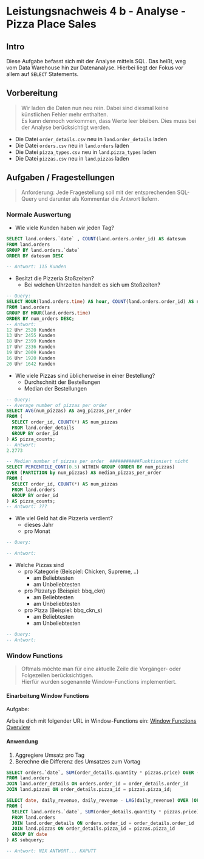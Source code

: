 # Leistungsnachweis 4 b - Analyse - Pizza Place Sales

## Intro

Diese Aufgabe befasst sich mit der Analyse mittels SQL.
Das heißt, weg vom Data Warehouse hin zur Datenanalyse.
Hierbei liegt der Fokus vor allem auf `SELECT` Statements.

## Vorbereitung

> Wir laden die Daten nun neu rein. Dabei sind diesmal keine künstlichen Fehler mehr enthalten.  
> Es kann dennoch vorkommen, dass Werte leer bleiben. Dies muss bei der Analyse berücksichtigt werden.

- Die Datei `order_details.csv` neu in `land`.`order_details` laden
- Die Datei `orders.csv` neu in `land`.`orders` laden
- Die Datei `pizza_types.csv` neu in `land`.`pizza_types` laden
- Die Datei `pizzas.csv` neu in `land`.`pizzas` laden

## Aufgaben / Fragestellungen

> Anforderung: Jede Fragestellung soll mit der entsprechenden SQL-Query und darunter als Kommentar die Antwort liefern.

### Normale Auswertung

- Wie viele Kunden haben wir jeden Tag?

```sql
SELECT land.orders.`date` , COUNT(land.orders.order_id) AS datesum
FROM land.orders
GROUP BY land.orders.`date`
ORDER BY datesum DESC

-- Antwort: 115 Kunden
```

- Besitzt die Pizzeria Stoßzeiten?
  - Bei welchen Uhrzeiten handelt es sich um Stoßzeiten?

```sql
-- Query:
SELECT HOUR(land.orders.time) AS hour, COUNT(land.orders.order_id) AS num_orders
FROM land.orders
GROUP BY HOUR(land.orders.time)
ORDER BY num_orders DESC;
-- Antwort:
12 Uhr 2520 Kunden
13 Uhr 2455 Kunden
18 Uhr 2399 Kunden
17 Uhr 2336 Kunden
19 Uhr 2009 Kunden
16 Uhr 1920 Kunden
20 Uhr 1642 Kunden
```

- Wie viele Pizzas sind üblicherweise in einer Bestellung?
  - Durchschnitt der Bestellungen
  - Median der Bestellungen

```sql
-- Query:
-- Average number of pizzas per order
SELECT AVG(num_pizzas) AS avg_pizzas_per_order
FROM (
  SELECT order_id, COUNT(*) AS num_pizzas
  FROM land.order_details
  GROUP BY order_id
) AS pizza_counts;
-- Antwort:
2.2773

-- Median number of pizzas per order  ###########Funktioniert nicht
SELECT PERCENTILE_CONT(0.5) WITHIN GROUP (ORDER BY num_pizzas) 
OVER (PARTITION by num_pizzas) AS median_pizzas_per_order
FROM (
  SELECT order_id, COUNT(*) AS num_pizzas
  FROM land.orders
  GROUP BY order_id
) AS pizza_counts;
-- Antwort: ???
```

- Wie viel Geld hat die Pizzeria verdient?
  - dieses Jahr
  - pro Monat

```sql
-- Query:

-- Antwort:
```

- Welche Pizzas sind
  - pro Kategorie (Beispiel: Chicken, Supreme, ..)
    - am Beliebtesten
    - am Unbeliebtesten
  - pro Pizzatyp (Beispiel: bbq_ckn)
    - am Beliebtesten
    - am Unbeliebtesten
  - pro Pizza (Beispiel: bbq_ckn_s)
    - am Beliebtesten
    - am Unbeliebtesten

```sql
-- Query:
-- Antwort:
```

### Window Functions

> Oftmals möchte man für eine aktuelle Zeile die Vorgänger- oder Folgezeilen berücksichtigen.  
> Hierfür wurden sogenannte Window-Functions implementiert.

#### Einarbeitung Window Functions

Aufgabe:

Arbeite dich mit folgender URL in Window-Functions ein: [Window Functions Overview](https://mariadb.com/kb/en/window-functions-overview/)

#### Anwendung

1. Aggregiere Umsatz pro Tag
2. Berechne die Differenz des Umsatzes zum Vortag

```sql
SELECT orders.`date`, SUM(order_details.quantity * pizzas.price) OVER (PARTITION BY orders.`date`) AS daily_revenue
FROM land.orders
JOIN land.order_details ON orders.order_id = order_details.order_id
JOIN land.pizzas ON order_details.pizza_id = pizzas.pizza_id;

SELECT date, daily_revenue, daily_revenue - LAG(daily_revenue) OVER (ORDER BY date) AS revenue_diff
FROM (
  SELECT land.orders.`date`, SUM(order_details.quantity * pizzas.price) AS daily_revenue
  FROM land.orders
  JOIN land.order_details ON orders.order_id = order_details.order_id
  JOIN land.pizzas ON order_details.pizza_id = pizzas.pizza_id
  GROUP BY date
) AS subquery;

-- Antwort: NIX ANTWORT... KAPUTT
```
